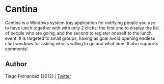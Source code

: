 # Cantina

Cantina is a Windows system tray application for notifying people you use to have
lunch together with with only 2 clicks: the first one to display the list of people
who are going, and the second to register oneself to the lunch event. It is targeted
to small groups, having as goal avoid opening endless chat windows for asking who
is willing to go and what time. It also supports comments!


## Author

Tiago Fernandez (2012) | [Twitter][t]

[t]: http://twitter.com/tiagofernandez
